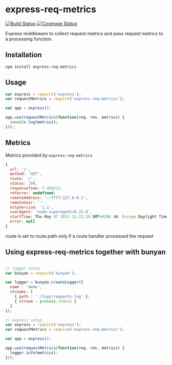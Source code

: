 # express-req-metrics
[![Build Status](https://travis-ci.org/saintedlama/express-req-metrics.svg?branch=master)](https://travis-ci.org/saintedlama/express-req-metrics)
[![Coverage Status](https://coveralls.io/repos/github/saintedlama/express-req-metrics/badge.svg?branch=master)](https://coveralls.io/github/saintedlama/express-req-metrics?branch=master)

Express middleware to collect request metrics and pass request metrics to a processing function.

## Installation

    npm install express-req-metrics

## Usage

```javascript
var express = require('express');
var requestMetrics = require('express-req-metrics');

var app = express();

app.use(requestMetrics(function(req, res, metrics) {
  console.log(metrics);
}));
```

## Metrics
Metrics provided by `express-req-metrics`

```javascript
{ 
  url: '/',
  method: 'GET',
  route: '/',
  status: 200,
  responseTime: 7.499312,
  referrer: undefined,
  remoteAddress: '::ffff:127.0.0.1',
  remoteUser: '-',
  httpVersion: '1.1',
  userAgent: 'node-superagent/0.21.0',
  startTime: Thu May 07 2015 13:22:39 GMT+0200 (W. Europe Daylight Time),
  error: null 
}
```

route is set to route.path only if a route handler processed the request

## Using express-req-metrics together with bunyan

```javascript

// logger setup
var bunyan = require('bunyan');

var logger = bunyan.createLogger({
  name : 'demo',
  streams: [
    { path : './logs/requests.log' },
    { stream : process.stdout }
  ]
});

// express setup
var express = require('express');
var requestMetrics = require('express-req-metrics');

var app = express();

app.use(requestMetrics(function(req, res, metrics) {
  logger.info(metrics);
}));

```
    
